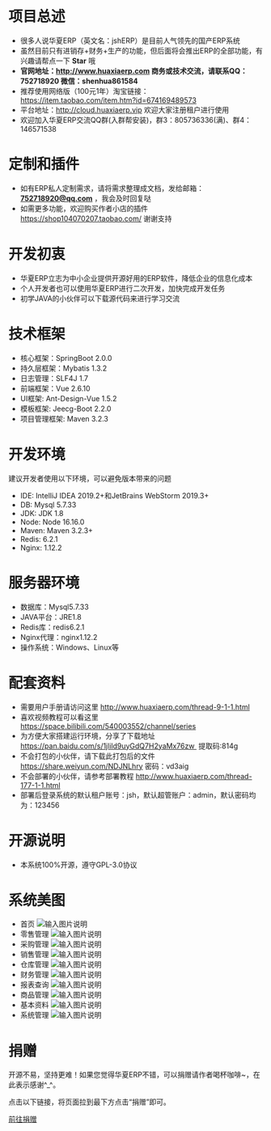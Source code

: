 # 项目总述
* 很多人说华夏ERP（英文名：jshERP）是目前人气领先的国产ERP系统
* 虽然目前只有进销存+财务+生产的功能，但后面将会推出ERP的全部功能，有兴趣请帮点一下 **Star** 哦
* **官网地址：http://www.huaxiaerp.com  商务或技术交流，请联系QQ：752718920 微信：shenhua861584**
* 推荐使用网络版（100元1年）淘宝链接：https://item.taobao.com/item.htm?id=674169489573
* 平台地址：http://cloud.huaxiaerp.vip 欢迎大家注册租户进行使用
* 欢迎加入华夏ERP交流QQ群(入群帮安装)，群3：805736336(满)、群4：146571538

# 定制和插件
* 如有ERP私人定制需求，请将需求整理成文档，发给邮箱： **752718920@qq.com** ，我会及时回复哒
* 如需更多功能，欢迎购买作者小店的插件 https://shop104070207.taobao.com/ 谢谢支持

# 开发初衷
* 华夏ERP立志为中小企业提供开源好用的ERP软件，降低企业的信息化成本
* 个人开发者也可以使用华夏ERP进行二次开发，加快完成开发任务
* 初学JAVA的小伙伴可以下载源代码来进行学习交流

# 技术框架
* 核心框架：SpringBoot 2.0.0
* 持久层框架：Mybatis 1.3.2
* 日志管理：SLF4J 1.7
* 前端框架：Vue 2.6.10
* UI框架: Ant-Design-Vue 1.5.2
* 模板框架: Jeecg-Boot 2.2.0
* 项目管理框架: Maven 3.2.3

# 开发环境
建议开发者使用以下环境，可以避免版本带来的问题
* IDE: IntelliJ IDEA 2019.2+和JetBrains WebStorm 2019.3+
* DB: Mysql 5.7.33
* JDK: JDK 1.8
* Node: Node 16.16.0
* Maven: Maven 3.2.3+
* Redis: 6.2.1
* Nginx: 1.12.2 

# 服务器环境
* 数据库：Mysql5.7.33
* JAVA平台：JRE1.8
* Redis库：redis6.2.1
* Nginx代理：nginx1.12.2
* 操作系统：Windows、Linux等

# 配套资料
* 需要用户手册请访问这里 http://www.huaxiaerp.com/thread-9-1-1.html
* 喜欢视频教程可以看这里 https://space.bilibili.com/540003552/channel/series 
* 为方便大家搭建运行环境，分享了下载地址 https://pan.baidu.com/s/1jlild9uyGdQ7H2yaMx76zw  提取码:814g
* 不会打包的小伙伴，请下载此打包后的文件 https://share.weiyun.com/NDJNLhry 密码：vd3aig
* 不会部署的小伙伴，请参考部署教程 http://www.huaxiaerp.com/thread-177-1-1.html
* 部署后登录系统的默认租户账号：jsh，默认超管账户：admin，默认密码均为：123456

# 开源说明
* 本系统100%开源，遵守GPL-3.0协议

# 系统美图
* 首页
![输入图片说明](https://images.gitee.com/uploads/images/2022/0520/235430_ff5f9618_852955.png "首页.png")
* 零售管理
![输入图片说明](https://images.gitee.com/uploads/images/2022/0520/235442_214b9fc0_852955.png "零售管理.png")
* 采购管理
![输入图片说明](https://images.gitee.com/uploads/images/2022/0520/235643_c87b3d02_852955.png "采购管理.png")
* 销售管理
![输入图片说明](https://images.gitee.com/uploads/images/2022/0520/235631_01a92e1f_852955.png "销售管理.png")
* 仓库管理
![输入图片说明](https://images.gitee.com/uploads/images/2022/0520/235657_99057159_852955.png "仓库管理.png")
* 财务管理
![输入图片说明](https://images.gitee.com/uploads/images/2022/0520/235708_086379f8_852955.png "财务管理.png")
* 报表查询
![输入图片说明](https://images.gitee.com/uploads/images/2022/0520/235722_a26af3e8_852955.png "报表查询.png")
* 商品管理
![输入图片说明](https://images.gitee.com/uploads/images/2022/0520/235905_5ec11112_852955.png "商品管理.png")
* 基本资料
![输入图片说明](https://images.gitee.com/uploads/images/2022/0520/235919_92d78bc3_852955.png "基本资料.png")
* 系统管理
![输入图片说明](https://images.gitee.com/uploads/images/2022/0520/235815_b139e426_852955.png "系统管理.png")

# 捐赠
开源不易，坚持更难！如果您觉得华夏ERP不错，可以捐赠请作者喝杯咖啡~，在此表示感谢^_^。

点击以下链接，将页面拉到最下方点击“捐赠”即可。

[前往捐赠](https://gitee.com/jishenghua/JSH_ERP)